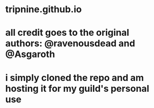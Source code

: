# tripnine.github.io
 

# all credit goes to the original authors: @ravenousdead and @Asgaroth
# i simply cloned the repo and am hosting it for my guild's personal use